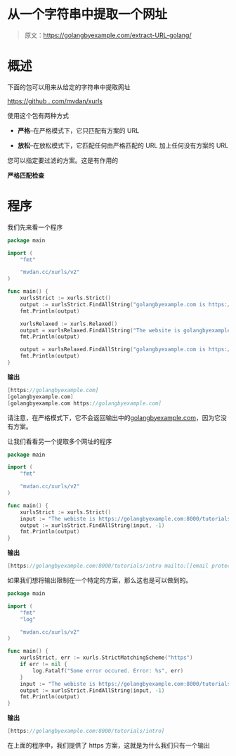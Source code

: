 # 从一个字符串中提取一个网址

> 原文：<https://golangbyexample.com/extract-URL-golang/>

# **概述**

下面的包可以用来从给定的字符串中提取网址

[https://github . com/mvdan/xurls](https://github.com/mvdan/xurls)

使用这个包有两种方式

*   **严格**–在严格模式下，它只匹配有方案的 URL

*   **放松**–在放松模式下，它匹配任何由严格匹配的 URL 加上任何没有方案的 URL

您可以指定要过滤的方案。这是有作用的

**严格匹配检查**

# **程序**

我们先来看一个程序

```go
package main

import (
	"fmt"

	"mvdan.cc/xurls/v2"
)

func main() {
	xurlsStrict := xurls.Strict()
	output := xurlsStrict.FindAllString("golangbyexample.com is https://golangbyexample.com", -1)
	fmt.Println(output)

	xurlsRelaxed := xurls.Relaxed()
	output = xurlsRelaxed.FindAllString("The website is golangbyexample.com", -1)
	fmt.Println(output)

	output = xurlsRelaxed.FindAllString("golangbyexample.com is https://golangbyexample.com", -1)
	fmt.Println(output)
}
```

**输出**

```go
[https://golangbyexample.com]
[golangbyexample.com]
[golangbyexample.com https://golangbyexample.com]
```

请注意，在严格模式下，它不会返回输出中的[golangbyexample.com](http://golangbyexample.com)，因为它没有方案。

让我们看看另一个提取多个网址的程序

```go
package main

import (
	"fmt"

	"mvdan.cc/xurls/v2"
)

func main() {
	xurlsStrict := xurls.Strict()
	input := "The webiste is https://golangbyexample.com:8000/tutorials/intro amd mail to mailto:[[email protected]](/cdn-cgi/l/email-protection)"
	output := xurlsStrict.FindAllString(input, -1)
	fmt.Println(output)
}
```

**输出**

```go
[https://golangbyexample.com:8000/tutorials/intro mailto:[[email protected]](/cdn-cgi/l/email-protection)]
```

如果我们想将输出限制在一个特定的方案，那么这也是可以做到的。

```go
package main

import (
	"fmt"
	"log"

	"mvdan.cc/xurls/v2"
)

func main() {
	xurlsStrict, err := xurls.StrictMatchingScheme("https")
	if err != nil {
		log.Fatalf("Some error occured. Error: %s", err)
	}
	input := "The webiste is https://golangbyexample.com:8000/tutorials/intro amd mail to mailto:[[email protected]](/cdn-cgi/l/email-protection)"
	output := xurlsStrict.FindAllString(input, -1)
	fmt.Println(output)
}
```

**输出**

```go
[https://golangbyexample.com:8000/tutorials/intro]
```

在上面的程序中，我们提供了 https 方案，这就是为什么我们只有一个输出